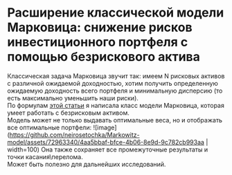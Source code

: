 # Расширение классической модели Марковица: снижение рисков инвестиционного портфеля с помощью безрискового актива

Классическая задача Марковица звучит так: имеем N рисковых активов с различной ожидаемой доходностью, хотим получить определенную ожидаемую доходность всего портфеля и минимальную дисперсию (то есть максимально уменьшить наши риски).\
По формулам [этой статьи](https://www.researchgate.net/publication/226896075_Portfolio_Selection_Theory_with_Different_Interest_Rates_for_Borrowing_and_Leading)  я написала класс модели Марковица, которая умеет работать с безрисковым активом.\
Модель может не только выдавать оптимальные веса, но и отображать все оптимальные портфели:
![image](https://github.com/neirosetochka/Markowitz-model/assets/72963340/4aa5bbaf-bfce-4b06-8e9d-9c782cb993aa | width=100)
Она также сохраняет все промежуточные результаты и точки касания\перелома.\
Может быть полезно для дальнейших исследований.
